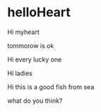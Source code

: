 # helloHeart

Hi myheart

tommorow is ok

Hi every lucky one

Hi ladies

Hi this is a good fish from sea

what do you think?

